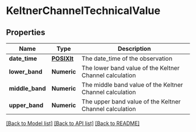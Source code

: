 # KeltnerChannelTechnicalValue

[//]: # (CLASS:IntrinioSDK::KeltnerChannelTechnicalValue)

[//]: # (KIND:object)

## Properties

[//]: # (START_DEFINITION)

Name | Type | Description
------------ | ------------- | -------------
**date_time** | [**POSIXlt**](POSIXlt.md) | The date_time of the observation &nbsp;
**lower_band** | **Numeric** | The lower band value of the Keltner Channel calculation &nbsp;
**middle_band** | **Numeric** | The middle band value of the Keltner Channel calculation &nbsp;
**upper_band** | **Numeric** | The upper band value of the Keltner Channel calculation &nbsp;

[//]: # (END_DEFINITION)


[//]: # (CONTAINED_CLASS:IntrinioSDK::POSIXlt)


[[Back to Model list]](../README.md#documentation-for-models) [[Back to API list]](../README.md#documentation-for-api-endpoints) [[Back to README]](../README.md)


